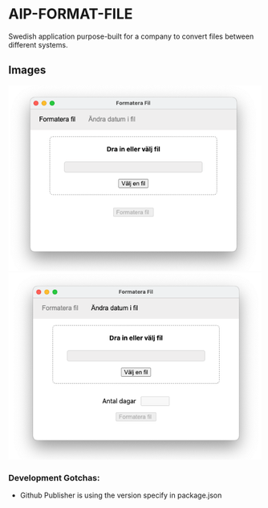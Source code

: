 # AIP-FORMAT-FILE
Swedish application purpose-built for a company to convert files between different systems.

## Images
![App Image 1](./docs/aip_image1.png)
![App Image 1](./docs/aip_image2.png)

### Development Gotchas:
* Github Publisher is using the version specify in package.json
